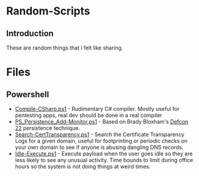 # Random-Scripts
## Introduction
These are random things that I felt like sharing.  

# Files
## Powershell
* [Compile-CSharp.ps1](Compile-CSharp.ps1) - Rudimentary C# compiler.  Mostly useful for pentesting apps, real dev should be done in a real compiler
* [PS_Persistence_Add-Monitor.ps1](PS_Persistence_Add-Monitor.ps1) - Based on Brady Bloxham's [Defcon 22](https://www.youtube.com/watch?v=dq2Hv7J9fvk) persistence technique.
* [Search-CertTransparency.ps1](Search-CertTransparency.ps1) - Search the Certificate Transparency Logs for a given domain, useful for footprinting or periodic checks on your own domain to see if anyone is abusing dangling DNS records.
* [Idle-Execute.ps1](Idle-Execute.ps1) - Execute payload when the user goes idle so they are less likely to see any unusual activity.  Time bounds to limit during office hours so the system is not doing things at weird times.
